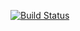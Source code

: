 [![Build Status](https://travis-ci.com/Deniska1323/chessviz.svg?branch=master)](https://travis-ci.com/Deniska1323/chessviz)
